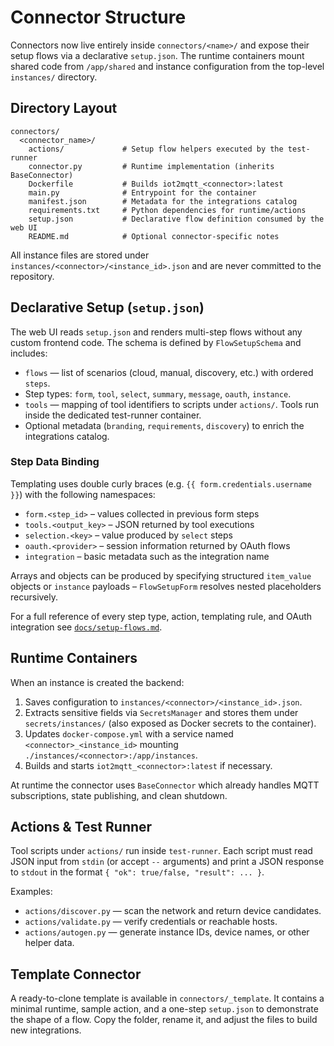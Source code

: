 # Connector Structure

Connectors now live entirely inside `connectors/<name>/` and expose their setup
flows via a declarative `setup.json`. The runtime containers mount shared code
from `/app/shared` and instance configuration from the top-level `instances/`
directory.

## Directory Layout

```
connectors/
  <connector_name>/
    actions/             # Setup flow helpers executed by the test-runner
    connector.py         # Runtime implementation (inherits BaseConnector)
    Dockerfile           # Builds iot2mqtt_<connector>:latest
    main.py              # Entrypoint for the container
    manifest.json        # Metadata for the integrations catalog
    requirements.txt     # Python dependencies for runtime/actions
    setup.json           # Declarative flow definition consumed by the web UI
    README.md            # Optional connector-specific notes
```

All instance files are stored under `instances/<connector>/<instance_id>.json`
and are never committed to the repository.

## Declarative Setup (`setup.json`)

The web UI reads `setup.json` and renders multi-step flows without any custom
frontend code. The schema is defined by `FlowSetupSchema` and includes:

- `flows` — list of scenarios (cloud, manual, discovery, etc.) with ordered
  `steps`.
- Step types: `form`, `tool`, `select`, `summary`, `message`, `oauth`,
  `instance`.
- `tools` — mapping of tool identifiers to scripts under `actions/`. Tools run
  inside the dedicated test-runner container.
- Optional metadata (`branding`, `requirements`, `discovery`) to enrich the
  integrations catalog.

### Step Data Binding

Templating uses double curly braces (e.g. `{{ form.credentials.username }}`)
with the following namespaces:

- `form.<step_id>` – values collected in previous form steps
- `tools.<output_key>` – JSON returned by tool executions
- `selection.<key>` – value produced by `select` steps
- `oauth.<provider>` – session information returned by OAuth flows
- `integration` – basic metadata such as the integration name

Arrays and objects can be produced by specifying structured `item_value`
objects or `instance` payloads – `FlowSetupForm` resolves nested placeholders
recursively.

For a full reference of every step type, action, templating rule, and OAuth
integration see [`docs/setup-flows.md`](setup-flows.md).

## Runtime Containers

When an instance is created the backend:

1. Saves configuration to `instances/<connector>/<instance_id>.json`.
2. Extracts sensitive fields via `SecretsManager` and stores them under
   `secrets/instances/` (also exposed as Docker secrets to the container).
3. Updates `docker-compose.yml` with a service named
   `<connector>_<instance_id>` mounting `./instances/<connector>:/app/instances`.
4. Builds and starts `iot2mqtt_<connector>:latest` if necessary.

At runtime the connector uses `BaseConnector` which already handles MQTT
subscriptions, state publishing, and clean shutdown.

## Actions & Test Runner

Tool scripts under `actions/` run inside `test-runner`. Each script must read
JSON input from `stdin` (or accept `--` arguments) and print a JSON response to
`stdout` in the format `{ "ok": true/false, "result": ... }`.

Examples:

- `actions/discover.py` — scan the network and return device candidates.
- `actions/validate.py` — verify credentials or reachable hosts.
- `actions/autogen.py` — generate instance IDs, device names, or other helper
  data.

## Template Connector

A ready-to-clone template is available in `connectors/_template`. It contains a
minimal runtime, sample action, and a one-step `setup.json` to demonstrate the
shape of a flow. Copy the folder, rename it, and adjust the files to build new
integrations.
